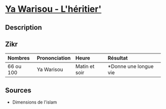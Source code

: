 # [Ya Warisou - L'héritier'](../readme.md)

## Description

## Zikr

| Nombres | Prononciation | Heure | Résultat |
| :-- | :-- | :-- | :-- |
| 66 ou 100 | Ya Warisou | Matin et soir| *Donne une longue vie <br>  |

## Sources

* Dimensions de l'islam 
